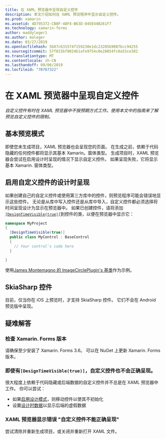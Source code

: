 ```yaml
---
title: 在 XAML 预览器中呈现自定义控件
description: 本文介绍如何在 XAML 预览程序中显示自定义控件。
ms.prod: xamarin
ms.assetid: 4D795372-CB8F-48F4-B63D-845E44B261F7
ms.technology: xamarin-forms
author: maddyleger1
ms.author: maleger
ms.date: 03/27/2019
ms.openlocfilehash: 5b87c631574f159230e1dc23285b9087bcc94255
ms.sourcegitcommit: 57f815bf0024b1afe9754c0e28054fc0a53ce302
ms.translationtype: MT
ms.contentlocale: zh-CN
ms.lasthandoff: 09/06/2019
ms.locfileid: "70767322"
---
```

# <a name="render-custom-controls-in-the-xaml-previewer"></a>在 XAML 预览器中呈现自定义控件

_自定义控件有时在 XAML 预览器中不按预期方式工作。使用本文中的指南来了解预览自定义控件的限制。_

## <a name="basic-preview-mode"></a>基本预览模式

即使您未生成项目，XAML 预览器也会呈现您的页面。 在生成之前，依赖于代码隐藏的任何控件都将显示其基本 Xamarin。窗体类型。 生成项目时，XAML 预览器会尝试在启用设计时呈现的情况下显示自定义控件。 如果呈现失败，它将显示基本 Xamarin. 窗体类型。

## <a name="enable-design-time-rendering-for-custom-controls"></a>启用自定义控件的设计时呈现

如果创建自己的自定义控件或使用第三方库中的控件，则预览程序可能会错误地显示这些控件。 无论是从库中写入控件还是从库中导入，自定义控件都必须选择将时间呈现设计为显示在预览器中。 如果已创建控件，请将添加[`[DesignTimeVisible(true)]`](xref:System.ComponentModel.DesignTimeVisibleAttribute)到控件的类，以便在预览器中显示它：

```csharp
namespace MyProject
{
  [DesignTimeVisible(true)]
  public class MyControl : BaseControl
  {
    // Your control's code here
  }

}
```

使用[James Montemagno 的 ImageCirclePlugin's 基类](https://github.com/jamesmontemagno/ImageCirclePlugin/blob/master/src/ImageCircle/CircleImage.shared.cs)作为示例。

## <a name="skiasharp-controls"></a>SkiaSharp 控件

目前，仅当你在 iOS 上预览时，才支持 SkiaSharp 控件。 它们不会在 Android 预览版中呈现。

## <a name="troubleshooting"></a>疑难解答

### <a name="check-your-xamarinforms-version"></a>检查 Xamarin. Forms 版本
请确保至少安装了 Xamarin. Forms 3.6。 可以在 NuGet 上更新 Xamarin. Forms 版本。

### <a name="even-with-designtimevisibletrue-my-custom-control-isnt-rendering-properly"></a>即使有`[DesignTimeVisible(true)]`，自定义控件也不会正确呈现。
很大程度上依赖于代码隐藏或后端数据的自定义控件并不总是在 XAML 预览器中工作。 你可以尝试：
* 如果[启用设计模式](index.md#detect-design-mode)，则移动控件以使其不初始化
* 设置[设计时数据](design-time-data.md)以显示后端的虚假数据

### <a name="the-xaml-previewer-shows-the-error-custom-controls-arent-rendering-properly"></a>XAML 预览器显示错误 "自定义控件不能正确呈现"
尝试清除并重新生成项目，或关闭并重新打开 XAML 文件。

